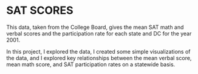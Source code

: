 # SAT SCORES

This data, taken from the College Board, gives the mean SAT math and verbal scores and the participation rate for each state and DC for the year 2001. 

In this project, I explored the data, I created some simple visualizations of the data, and I explored key relationships between the mean verbal score, mean math score, and SAT participation rates on a statewide basis.


